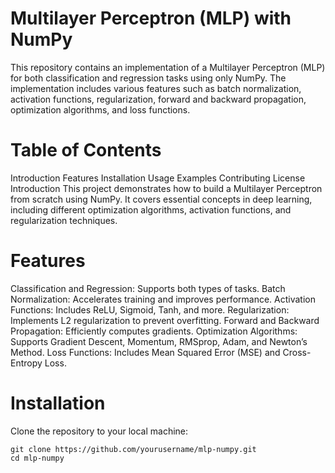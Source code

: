 # Multilayer Perceptron (MLP) with NumPy
This repository contains an implementation of a Multilayer Perceptron (MLP) for both classification and regression tasks using only NumPy. The implementation includes various features such as batch normalization, activation functions, regularization, forward and backward propagation, optimization algorithms, and loss functions.

# Table of Contents
Introduction
Features
Installation
Usage
Examples
Contributing
License
Introduction
This project demonstrates how to build a Multilayer Perceptron from scratch using NumPy. It covers essential concepts in deep learning, including different optimization algorithms, activation functions, and regularization techniques.

# Features
Classification and Regression: Supports both types of tasks.
Batch Normalization: Accelerates training and improves performance.
Activation Functions: Includes ReLU, Sigmoid, Tanh, and more.
Regularization: Implements L2 regularization to prevent overfitting.
Forward and Backward Propagation: Efficiently computes gradients.
Optimization Algorithms: Supports Gradient Descent, Momentum, RMSprop, Adam, and Newton’s Method.
Loss Functions: Includes Mean Squared Error (MSE) and Cross-Entropy Loss.
# Installation
Clone the repository to your local machine:
```
git clone https://github.com/yourusername/mlp-numpy.git
cd mlp-numpy
```
